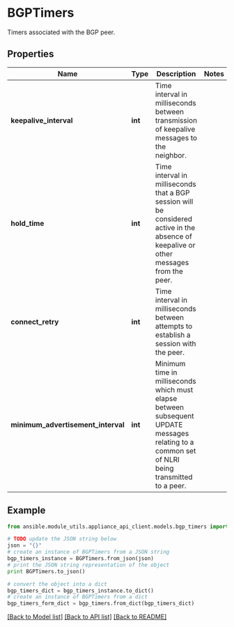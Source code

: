 # BGPTimers

Timers associated with the BGP peer.

## Properties
Name | Type | Description | Notes
------------ | ------------- | ------------- | -------------
**keepalive_interval** | **int** | Time interval in milliseconds between transmission of keepalive messages to the neighbor.  | 
**hold_time** | **int** | Time interval in milliseconds that a BGP session will be considered active in the absence of keepalive or other messages from the peer.  | 
**connect_retry** | **int** | Time interval in milliseconds between attempts to establish a session with the peer.  | 
**minimum_advertisement_interval** | **int** | Minimum time in milliseconds which must elapse between subsequent UPDATE messages relating to a common set of NLRI being transmitted to a peer.  | 

## Example

```python
from ansible.module_utils.appliance_api_client.models.bgp_timers import BGPTimers

# TODO update the JSON string below
json = "{}"
# create an instance of BGPTimers from a JSON string
bgp_timers_instance = BGPTimers.from_json(json)
# print the JSON string representation of the object
print BGPTimers.to_json()

# convert the object into a dict
bgp_timers_dict = bgp_timers_instance.to_dict()
# create an instance of BGPTimers from a dict
bgp_timers_form_dict = bgp_timers.from_dict(bgp_timers_dict)
```
[[Back to Model list]](../README.md#documentation-for-models) [[Back to API list]](../README.md#documentation-for-api-endpoints) [[Back to README]](../README.md)


